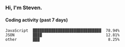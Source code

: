 ### Hi, I'm Steven.

#### Coding activity (past 7 days)
```
JavaScript  ▓▓▓▓▓▓▓▓▓▓▓▓▓▓▓▓▓▓▓▓▓▓▓▓▓▓▓▓▓▓  78.94%
JSON        ▓▓▓▓                            12.81%
other       ▓▓▓                              8.25%
```
